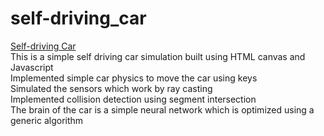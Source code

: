 # self-driving_car
[Self-driving Car](https://github.com/Shakti8125/self-driving_car/assets/82773142/31516f84-986d-4c07-9edc-2cc784b24cd3)<br/>
This is a simple self driving car simulation built using HTML canvas and Javascript<br />
Implemented simple car physics to move the car using keys<br />
Simulated the sensors which work by ray casting<br />
Implemented collision detection using segment intersection<br />
The brain of the car is a simple neural network which is optimized
using a generic algorithm<br />


